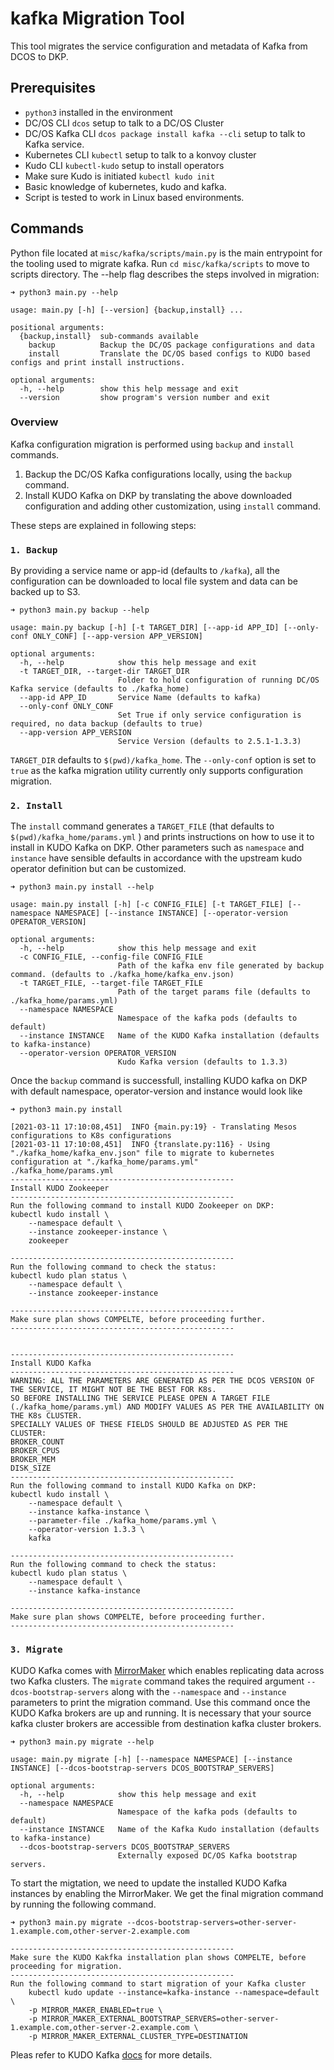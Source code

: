 # kafka Migration Tool

This tool migrates the service configuration and metadata of Kafka from DCOS to DKP.
## Prerequisites

- `python3` installed in the environment
- DC/OS CLI `dcos` setup to talk to a DC/OS Cluster
- DC/OS Kafka CLI `dcos package install kafka --cli` setup to talk to Kafka service.
- Kubernetes CLI `kubectl` setup to talk to a konvoy cluster
- Kudo CLI `kubectl-kudo` setup to install operators
- Make sure Kudo is initiated `kubectl kudo init`
- Basic knowledge of kubernetes, kudo and kafka.
- Script is tested to work in Linux based environments.


## Commands

Python file located at `misc/kafka/scripts/main.py` is the main entrypoint for the tooling used to migrate kafka. Run `cd misc/kafka/scripts` to move to scripts directory. The --help flag describes the steps involved in migration:

```
➜ python3 main.py --help

usage: main.py [-h] [--version] {backup,install} ...

positional arguments:
  {backup,install}  sub-commands available
    backup          Backup the DC/OS package configurations and data
    install         Translate the DC/OS based configs to KUDO based configs and print install instructions.

optional arguments:
  -h, --help        show this help message and exit
  --version         show program's version number and exit
``` 

### Overview 
Kafka configuration migration is performed using `backup` and `install` commands.

1. Backup the DC/OS Kafka configurations locally, using the `backup` command.
2. Install KUDO Kafka on DKP by translating the above downloaded configuration and adding other customization, using `install` command.

These steps are explained in following steps:

### `1. Backup`

By providing a service name or app-id (defaults to `/kafka`), all the configuration can be downloaded to local file system and data can be backed up to S3.

```
➜ python3 main.py backup --help

usage: main.py backup [-h] [-t TARGET_DIR] [--app-id APP_ID] [--only-conf ONLY_CONF] [--app-version APP_VERSION]

optional arguments:
  -h, --help            show this help message and exit
  -t TARGET_DIR, --target-dir TARGET_DIR
                        Folder to hold configuration of running DC/OS Kafka service (defaults to ./kafka_home)
  --app-id APP_ID       Service Name (defaults to kafka)
  --only-conf ONLY_CONF
                        Set True if only service configuration is required, no data backup (defaults to true)
  --app-version APP_VERSION
                        Service Version (defaults to 2.5.1-1.3.3)

```

`TARGET_DIR` defaults to `$(pwd)/kafka_home`. The `--only-conf` option is set to `true` as the kafka migration utility currently only supports configuration migration.


### `2. Install`

The `install` command generates a `TARGET_FILE` (that defaults to `$(pwd)/kafka_home/params.yml` ) and prints instructions on how to use it to install in KUDO Kafka on DKP. Other parameters such as `namespace` and `instance` have sensible defaults in accordance with the upstream kudo operator definition but can be customized.

```
➜ python3 main.py install --help

usage: main.py install [-h] [-c CONFIG_FILE] [-t TARGET_FILE] [--namespace NAMESPACE] [--instance INSTANCE] [--operator-version OPERATOR_VERSION]

optional arguments:
  -h, --help            show this help message and exit
  -c CONFIG_FILE, --config-file CONFIG_FILE
                        Path of the kafka env file generated by backup command. (defaults to ./kafka_home/kafka_env.json)
  -t TARGET_FILE, --target-file TARGET_FILE
                        Path of the target params file (defaults to ./kafka_home/params.yml)
  --namespace NAMESPACE
                        Namespace of the kafka pods (defaults to default)
  --instance INSTANCE   Name of the KUDO Kafka installation (defaults to kafka-instance)
  --operator-version OPERATOR_VERSION
                        Kudo Kafka version (defaults to 1.3.3)
```

Once the `backup` command is successfull, installing KUDO kafka on DKP with default namespace, operator-version and instance would look like
```
➜ python3 main.py install

[2021-03-11 17:10:08,451]  INFO {main.py:19} - Translating Mesos configurations to K8s configurations
[2021-03-11 17:10:08,451]  INFO {translate.py:116} - Using "./kafka_home/kafka_env.json" file to migrate to kubernetes configuration at "./kafka_home/params.yml"
./kafka_home/params.yml
--------------------------------------------------
Install KUDO Zookeeper
--------------------------------------------------
Run the following command to install KUDO Zookeeper on DKP: 
kubectl kudo install \
    --namespace default \
    --instance zookeeper-instance \
    zookeeper

--------------------------------------------------
Run the following command to check the status: 
kubectl kudo plan status \
    --namespace default \
    --instance zookeeper-instance

--------------------------------------------------
Make sure plan shows COMPELTE, before proceeding further.
--------------------------------------------------


--------------------------------------------------
Install KUDO Kafka
--------------------------------------------------
WARNING: ALL THE PARAMETERS ARE GENERATED AS PER THE DCOS VERSION OF THE SERVICE, IT MIGHT NOT BE THE BEST FOR K8s.
SO BEFORE INSTALLING THE SERVICE PLEASE OPEN A TARGET FILE (./kafka_home/params.yml) AND MODIFY VALUES AS PER THE AVAILABILITY ON THE K8s CLUSTER.
SPECIALLY VALUES OF THESE FIELDS SHOULD BE ADJUSTED AS PER THE CLUSTER:
BROKER_COUNT
BROKER_CPUS
BROKER_MEM
DISK_SIZE
--------------------------------------------------
Run the following command to install KUDO Kafka on DKP: 
kubectl kudo install \
    --namespace default \
    --instance kafka-instance \
    --parameter-file ./kafka_home/params.yml \
    --operator-version 1.3.3 \
    kafka

--------------------------------------------------
Run the following command to check the status: 
kubectl kudo plan status \
    --namespace default \
    --instance kafka-instance

--------------------------------------------------
Make sure plan shows COMPELTE, before proceeding further.
--------------------------------------------------
```

### `3. Migrate`

KUDO Kafka comes with [MirrorMaker](https://cwiki.apache.org/confluence/display/KAFKA/KIP-382%3A+MirrorMaker+2.0) which enables replicating data across two Kafka clusters. The `migrate` command takes the required argument `--dcos-bootstrap-servers` along with the `--namespace` and `--instance` parameters to print the migration command. Use this command once the KUDO Kafka brokers are up and running. It is necessary that your source kafka cluster brokers are accessible from destination kafka cluster brokers.

```
➜ python3 main.py migrate --help

usage: main.py migrate [-h] [--namespace NAMESPACE] [--instance INSTANCE] [--dcos-bootstrap-servers DCOS_BOOTSTRAP_SERVERS]

optional arguments:
  -h, --help            show this help message and exit
  --namespace NAMESPACE
                        Namespace of the kafka pods (defaults to default)
  --instance INSTANCE   Name of the Kafka Kudo installation (defaults to kafka-instance)
  --dcos-bootstrap-servers DCOS_BOOTSTRAP_SERVERS
                        Externally exposed DC/OS Kafka bootstrap servers.
```
To start the migtation, we need to update the installed KUDO Kafka instances by enabling the MirrorMaker. We get the final migration command by running the following command.

```
➜ python3 main.py migrate --dcos-bootstrap-servers=other-server-1.example.com,other-server-2.example.com

--------------------------------------------------
Make sure the KUDO Kakfka installation plan shows COMPELTE, before proceeding for migration.
--------------------------------------------------
Run the following command to start migration of your Kafka cluster 
    kubectl kudo update --instance=kafka-instance --namespace=default \
    -p MIRROR_MAKER_ENABLED=true \
    -p MIRROR_MAKER_EXTERNAL_BOOTSTRAP_SERVERS=other-server-1.example.com,other-server-2.example.com \
    -p MIRROR_MAKER_EXTERNAL_CLUSTER_TYPE=DESTINATION

```

Pleas refer to KUDO Kafka [docs](https://kudo.dev/docs/runbooks/kafka/mirrormaker.html#starting-mirrormaker) for more details.
